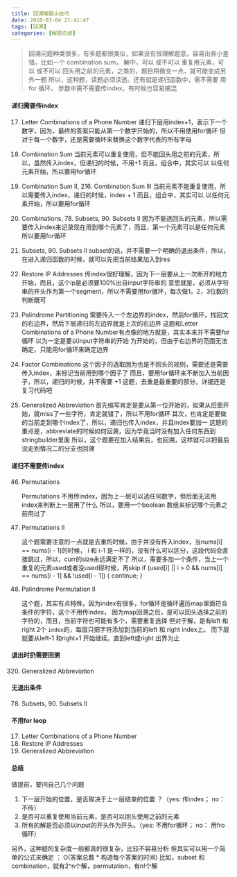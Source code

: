 ```yaml
---
title: 回溯解题小技巧
date: 2018-03-04 21:41:47
tags: [回溯]
categories: [解题总结]
---
```


> 回溯问题种类很多，有多题都很类似，如果没有很理解题意，容易出些小差错，比如一个 combination sum，
解中，可以 或不可以 重复用元素，可以 或不可以 回头用之前的元素，之类的，题目稍微变一点，就可能变成另外一题
所以，这种题，读题必须读透。还有就是递归函数中，需不需要 用for 循环， 参数中需不需要传index，有时候也容易搞混

#### 递归需要传index
17. Letter Combinations of a Phone Number
递归下层用index+1，表示下一个数字，因为，最终的答案只能从第一个数字开始的，所以不用使用for循环
但对于每一个数字，还是需要循环来替换这个数字代表的所有字母

39. Combination Sum
当前元素可以重复使用，但不能回头用之前的元素，所以，虽然传入index，但递归的时候，不用+1
而且，组合中，其实可以 以任何元素开始，所以要用for循环

40. Combination Sum II, 216. Combination Sum III
当前元素不能重复使用，所以需要传入index，递归的时候，index + 1
而且，组合中，其实可以 以任何元素开始，所以要用for循环

77. Combinations, 78. Subsets, 90. Subsets II
因为不能选回头的元素，所以需要传入index来记录现在用到哪个元素了，而且，第一个元素可以是任何元素
所以要用for循环

78. Subsets, 90. Subsets II
subset的话，并不需要一个明确的退出条件，所以，在进入递归函数的时候，就可以先把当前结果加入到res

93. Restore IP Addresses
传index很好理解，因为下一层要从上一次断开的地方开始，而且，这个ip是必须要100%出自input字符串的
意思就是，必须从字符串的开头作为第一个segment，所以不需要用for循环，每次做1，2，3位数的判断既可

131. Palindrome Partitioning
需要传入一个左边界的index，然后for循环，找回文的右边界，然后下层递归的左边界就是上次的右边界
这题和Letter Combinations of a Phone Number有点像的地方就是，其实本来并不需要for循环
以为一定是要以input字符串的开始 为开始的，但由于右边界的范围无法确定，只能用for循环来确定边界

254. Factor Combinations
这个因子的选取因为也是不回头的规则，需要还是需要传入index，来标记当前用到哪个因子了
而且，要用for循环来不断加入当前因子，所以，递归的时候，并不需要 +1
这题，去重是最重要的部分。详细还是复习代码吧

320. Generalized Abbreviation
首先缩写肯定是要从第一位开始的，如果从后面开始，就miss了一些字符，肯定就错了，所以不用for循环
其次，也肯定是要做的当前走到哪个index了，所以，递归也传入index，并且index要加一
这题的重点是，abbreviate的时候如何回溯，因为毕竟当时没有加入任何东西到stringbuilder里面
所以，这个题要在加入结果后，也回溯，这样就可以把最后没走到情况二的分支也回溯

#### 递归不需要传index
46. Permutations

    Permutations 不用传index，因为上一层可以选任何数字，但后面无法用index来判断上一层用了什么
所以，要用一个boolean 数组来标记哪个元素之前用过了

47. Permutations II
    
    这个题需要注意的一点就是去重的时候，由于并没有传入index，当nums[i] == nums[i - 1]的时候，
i 和 i-1 是一样的，没有什么可以区分，这段代码会直接跳过，所以，curr的size永远满足不了
所以，需要多加一个条件，当上一个重复的元素used或者没used得时候，再skip
if (used[i] || i > 0 && nums[i] == nums[i - 1] && !used[i - 1]) { continue; }

67. Palindrome Permutation II

    这个题，其实有点特殊，因为index有很多，for循环是循环遍历map里面符合条件的字符，这个不用传index，
因为map回溯之后，是可以回头选择之前的字符的，而且，当前字符也可能有多个，需要重复选择
但对于解，是有left 和 right 2个 `index`的，每层只把字符添加到当前的left 和 right index上。
而下层就要从left-1 和right+1 开始继续。直到left或right 出界为止    
#### 退出时扔需要回溯
320. Generalized Abbreviation

#### 无退出条件
78. Subsets, 90. Subsets II

#### 不用for loop
17. Letter Combinations of a Phone Number
93. Restore IP Addresses
320. Generalized Abbreviation


#### 总结

做提前，要问自己几个问题
1. 下一层开始的位置，是否取决于上一层结束的位置 ？（yes: 传index； no： 不传）
2. 是否可以重复使用当前元素，是否可以回头使用之前的元素
3. 所有的解是否必须以input的开头作为开头。（yes: 不用for循环； no： 用fro循环）

另外，这种题的复杂度一般都真的很复杂，比较不容易分析
但其实可以用一个简单的公式来确定 ： O(答案总数 * 构造每个答案的时间)
比如，subset 和 combination，就有2^n个解，permutation，有n!个解

